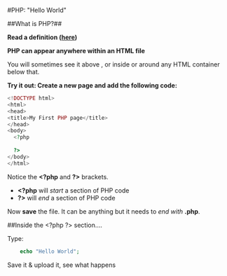 #PHP: "Hello World"

##What is PHP?##

**Read a definition ([here](http://www.w3schools.com/php/php_intro.asp))**

**PHP can appear anywhere within an HTML file**

You will sometimes see it above <!DOCTYPE html>, or inside or around any HTML container below that. 

**Try it out: Create a new page and add the following code:**

```php
<!DOCTYPE html>  
<html>  
<head>  
<title>My First PHP page</title>  
</head>  
<body>  
  <?php  
      
  ?>  
</body>  
</html>  
```

Notice the **&lt;?php** and **?&gt;** brackets.

- **&lt;?php** will *start* a section of PHP code
- **?&gt;** will *end* a section of PHP code

Now **save** the file.  It can be anything but it needs to *end with* **.php**.

##Inside the &lt;?php ?&gt; section....

Type:

```php
    echo "Hello World";
```

Save it & upload it, see what happens
